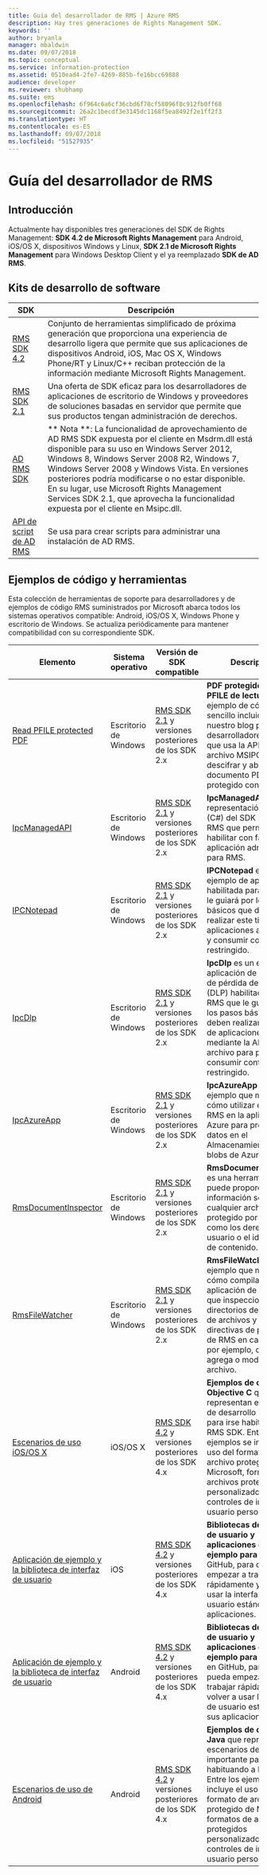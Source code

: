 ```yaml
---
title: Guía del desarrollador de RMS | Azure RMS
description: Hay tres generaciones de Rights Management SDK.
keywords: ''
author: bryanla
manager: mbaldwin
ms.date: 09/07/2018
ms.topic: conceptual
ms.service: information-protection
ms.assetid: 0510ead4-2fe7-4269-885b-fe16bcc69888
audience: developer
ms.reviewer: shubhamp
ms.suite: ems
ms.openlocfilehash: 6f964c6a6cf36cbd6f78cf58096f8c912fb0ff68
ms.sourcegitcommit: 26a2c1becdf3e3145dc1168f5ea8492f2e1ff2f3
ms.translationtype: HT
ms.contentlocale: es-ES
ms.lasthandoff: 09/07/2018
ms.locfileid: "51527935"
---
```

# <a name="rms-developers-guide"></a>Guía del desarrollador de RMS

## <a name="overview"></a>Introducción ##
Actualmente hay disponibles tres generaciones del SDK de Rights Management: **SDK 4.2 de Microsoft Rights Management** para Android, iOS/OS X, dispositivos Windows y Linux, **SDK 2.1 de Microsoft Rights Management** para Windows Desktop Client y el ya reemplazado **SDK de AD RMS**.

## <a name="software-development-kits"></a>Kits de desarrollo de software ##
| SDK | Descripción |
|------|---------|
| [RMS SDK 4.2](active-directory-rights-management-services-multi-platform-thin-client-sdk-portal.md) | Conjunto de herramientas simplificado de próxima generación que proporciona una experiencia de desarrollo ligera que permite que sus aplicaciones de dispositivos Android, iOS, Mac OS X, Windows Phone/RT y Linux/C++ reciban protección de la información mediante Microsoft Rights Management. |
| [RMS SDK 2.1](microsoft-information-protection-and-control-client-portal.md) | Una oferta de SDK eficaz para los desarrolladores de aplicaciones de escritorio de Windows y proveedores de soluciones basadas en servidor que permite que sus productos tengan administración de derechos.|
|[AD RMS SDK]()|** Nota **: La funcionalidad de aprovechamiento de AD RMS SDK expuesta por el cliente en Msdrm.dll está disponible para su uso en Windows Server 2012, Windows 8, Windows Server 2008 R2, Windows 7, Windows Server 2008 y Windows Vista. En versiones posteriores podría modificarse o no estar disponible. En su lugar, use Microsoft Rights Management Services SDK 2.1, que aprovecha la funcionalidad expuesta por el cliente en Msipc.dll.|
|[API de script de AD RMS]()| Se usa para crear scripts para administrar una instalación de AD RMS.|

## <a name="code-samples-and-tools"></a>Ejemplos de código y herramientas ##
Esta colección de herramientas de soporte para desarrolladores y de ejemplos de código RMS suministrados por Microsoft abarca todos los sistemas operativos compatible: Android, iOS/OS X, Windows Phone y escritorio de Windows. Se actualiza periódicamente para mantener compatibilidad con su correspondiente SDK.

| Elemento | Sistema operativo | Versión de SDK compatible | Descripción |
|------|------------------|------------------------|-------------|
| [Read PFILE protected PDF](https://blogs.msdn.microsoft.com/rms/2015/11/09/reading-a-pfile-protected-pdf/) | Escritorio de Windows| [RMS SDK 2.1](microsoft-information-protection-and-control-client-portal.md) y versiones posteriores de los SDK 2.x | **PDF protegido con PFILE de lectura** es un ejemplo de código sencillo incluido en nuestro blog para desarrolladores de RMS que usa la API de archivo MSIPC para descifrar y abrir un documento PDF protegido con PFILE.|
| [IpcManagedAPI](https://github.com/Azure-Samples/active-directory-dotnet-rms) | Escritorio de Windows | [RMS SDK 2.1](microsoft-information-protection-and-control-client-portal.md) y versiones posteriores de los SDK 2.x | **IpcManagedAPI** es una representación .NET (C#) del SDK 2.1 de RMS que permite habilitar con facilidad su aplicación administrada para RMS.|
| [IPCNotepad](https://code.msdn.microsoft.com/ipcnotepad-sample-f67dae80) | Escritorio de Windows | [RMS SDK 2.1](microsoft-information-protection-and-control-client-portal.md) y versiones posteriores de los SDK 2.x| **IPCNotepad** es un ejemplo de aplicación habilitada para RMS que le guiará por los pasos básicos que deben realizar este tipo de aplicaciones al proteger y consumir contenido restringido.|
| [IpcDlp](https://github.com/Azure-Samples/active-directory-dotnet-rms)|Escritorio de Windows|[RMS SDK 2.1](microsoft-information-protection-and-control-client-portal.md) y versiones posteriores de los SDK 2.x|**IpcDlp** es un ejemplo de aplicación de protección de pérdida de datos (DLP) habilitada para RMS que le guiará por los pasos básicos que deben realizar este tipo de aplicaciones mediante la API de archivo para proteger y consumir contenido restringido.|
| [IpcAzureApp](https://github.com/Azure-Samples/active-directory-dotnet-rms) | Escritorio de Windows|[RMS SDK 2.1](microsoft-information-protection-and-control-client-portal.md) y versiones posteriores de los SDK 2.x|**IpcAzureApp** es un ejemplo que muestra cómo utilizar el SDK de RMS en la aplicación de Azure para proteger los datos en el Almacenamiento de blobs de Azure.|
| [RmsDocumentInspector](https://github.com/Azure-Samples/active-directory-dotnet-rms) | Escritorio de Windows|[RMS SDK 2.1](microsoft-information-protection-and-control-client-portal.md) y versiones posteriores de los SDK 2.x|**RmsDocumentInspector** es una herramienta que puede proporcionar información sobre cualquier archivo protegido por RMS, como los derechos de usuario o el identificador de contenido.|
| [RmsFileWatcher](https://github.com/Azure-Samples/active-directory-dotnet-rms) | Escritorio de Windows|[RMS SDK 2.1](microsoft-information-protection-and-control-client-portal.md) y versiones posteriores de los SDK 2.x|**RmsFileWatcher** es un ejemplo que muestra cómo compilar una aplicación de Windows que inspecciona directorios del sistema de archivos y aplica directivas de protección de RMS en cada cambio, por ejemplo, cuando se agrega o modifica un archivo.|
| [Escenarios de uso iOS/OS X](https://msdn.microsoft.com/library/dn758307(v=vs.85).aspx) |iOS/OS X|[RMS SDK 4.2](active-directory-rights-management-services-multi-platform-thin-client-sdk-portal.md) y versiones posteriores de los SDK 4.x|**Ejemplos de código Objective C** que representan escenarios de desarrollo importante para irse habituando a RMS SDK. Entre los ejemplos se incluye el uso del formato de archivo protegido de Microsoft, formatos de archivos protegidos personalizados y controles de interfaz de usuario personalizados.|
| [Aplicación de ejemplo y la biblioteca de interfaz de usuario](https://github.com/AzureAD/rms-sdk-ui-for-ios) |iOS|[RMS SDK 4.2](active-directory-rights-management-services-multi-platform-thin-client-sdk-portal.md) y versiones posteriores de los SDK 4.x|**Bibliotecas de interfaz de usuario y aplicaciones de ejemplo para iOS** en GitHub, para que pueda empezar a trabajar rápidamente y volver a usar la interfaz de usuario estándar en sus aplicaciones.|
| [Aplicación de ejemplo y la biblioteca de interfaz de usuario](https://github.com/AzureAD/rms-sdk-ui-for-android) |Android|[RMS SDK 4.2](active-directory-rights-management-services-multi-platform-thin-client-sdk-portal.md) y versiones posteriores de los SDK 4.x|**Bibliotecas de interfaz de usuario y aplicaciones de ejemplo para Android** en GitHub, para que pueda empezar a trabajar rápidamente y volver a usar la interfaz de usuario estándar en sus aplicaciones.|
| [Escenarios de uso de Android](https://msdn.microsoft.com/en-us/library/dn758246(v=vs.85).aspx) |Android|[RMS SDK 4.2](active-directory-rights-management-services-multi-platform-thin-client-sdk-portal.md) y versiones posteriores de los SDK 4.x|**Ejemplos de código Java** que representan escenarios de desarrollo importante para irse habituando a RMS SDK. Entre los ejemplos se incluye el uso del formato de archivo protegido de Microsoft, formatos de archivos protegidos personalizados y controles de interfaz de usuario personalizados.|